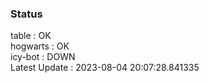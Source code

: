 ### Status


table : OK  
hogwarts : OK  
icy-bot : DOWN  
Latest Update : 2023-08-04 20:07:28.841335

